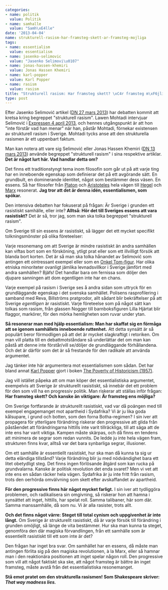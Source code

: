 ```yaml
---
categories:
- name: politik
  value: Politik
- name: samhalle
  value: "Samh\xE4lle"
date: '2013-04-04'
name: strukturell-rasism-har-framsteg-skett-ar-framsteg-mojliga
tags:
- name: essentialism
  value: essentialism
- name: jasenko-selimovic
  value: "Jasenko Selimovi\u0107"
- name: jonas-hassen-khemiri
  value: Jonas Hassen Khemiri
- name: karl-popper
  value: Karl Popper
- name: rasism
  value: rasism
title: "Strukturell rasism: Har framsteg skett? \xC4r framsteg m\xF6jliga?"
type: post
---
```

Efter Jasenko Selimović artikel ([DN 27 mars 2013](http://www.dn.se/kultur-noje/debatt-essa/jonas-min-van)) har debatten kommit att kretsa kring begreppet "strukturell rasism". Lawen Mohtadi intervjuar Selimović i [Expressen 4 april 2013](http://www.expressen.se/kultur/hej-jasenko/), och hennes utgångspunkt är att hon "inte förstår vad han menar" när han, påstår Mohtadi, förnekar existensen av strukturell rasism i Sverige. Mohtadi tycks anse att den strukturella rasismen är ett uppenbart faktum.

Man kan notera att vare sig Selimović eller Jonas Hassen Khemiri ([DN 13 mars 2013](http://www.dn.se/kultur-noje/basta-beatrice-ask)) använde begreppet "strukturell rasism" i sina respektive artiklar. **Det är något lurt här. Vad handlar detta om?**



Det finns ett traditionstyngt tema inom filosofin som går ut på att varje ting har en inneboende egenskap som definierar det på ett avgörande sätt. En grundbult, en dominerande identitet, något som bestämmer dess väsen. En essens. Så har filosofer från [Platon](http://sv.wikipedia.org/wiki/Platon) och [Aristoteles](http://sv.wikipedia.org/wiki/Aristoteles) hela vägen till [Hegel](http://sv.wikipedia.org/wiki/Hegel) och [Marx](http://sv.wikipedia.org/wiki/Marx) resonerat. **Jag tror att det är denna idén, essentialismen, som spökar.**

Den intensiva debatten har fokuserat på frågan: Är Sverige i grunden ett rasistiskt samhälle, eller inte? **Alltså: Hör det till Sveriges essens att vara rasistiskt?** Det är så, tror jag, som man ska tolka begreppet "strukturell rasism".

Om Sverige till sin essens är rasistiskt, så lägger det ett mycket specifikt tolkningsmönster på olika företeelser:

Varje resonemang om att Sverige är mindre rasistiskt än andra samhällen kan viftas bort som en försköning, ytligt prat eller som ett illvilligt försök att blanda bort korten. Det är så man ska tolka hånandet av Selimović som antingen ett ointressant exempel eller som en [Onkel Tom-figur](http://en.wikipedia.org/wiki/Uncle_Tom). Har olika etniska minoriteter ovanligt jämlika levnadsvillkor i Sverige jämfört med andra samhällen? Bjäfs! Det handlar bara om fernissa som döljer den djupare sanningen att dom egentligen inte har en chans.

Varje exempel på rasism i Sverige ses å andra sidan som uttryck för en grundläggande egenskap i det svenska samhället. Polisens rasprofilering i samband med Reva, Billströms pratgrodor, allt sådant blir bekräftelser på att Sverige *egentligen* är rasistiskt. Varje företeelse som på något sätt kan tolkas som rasism, från glassen Nogger till barnboksfiguren Lilla Hjärtat blir flaggor, markörer, för den mörka hemligheten som ruvar under ytan.

**Så resonerar man med hjälp essentialism: Man har skaffat sig en förmåga att se igenom samhällets inneboende ruttenhet.** Att detta synsätt är så populärt beror förmodligen på att det är mycket slagkraftigt i retoriken. Om man vill platta till en debattmotståndare så underlättar det om man kan påstå att denne inte förstår/vill se/döljer de grundläggande förhållandena. Och det är därför som det är så frestande för den radikale att använda argumentet. 

Jag tänker inte här argumentera mot essentialismen som sådan. Det har bland annat [Karl Popper](http://sv.wikipedia.org/wiki/Popper) gjort i boken [The Poverty of Historicism (1957)](http://en.wikipedia.org/wiki/The_Poverty_of_Historicism).

Jag vill istället påpeka att om man köper det essentialistiska argumentet, exempelvis att Sverige är strukturellt rasistiskt, så innebär det ett problem för den som vill ha en progressiv politik. Man riskerar att ställas inför frågan: **Har framsteg skett? Och kanske än viktigare: Är framsteg ens möjliga?**

Om Sverige fortfarande är strukturellt rasistiskt, vad var då poängen med till exempel engagemanget mot apartheid i Sydafrika? Vi är ju lika goda kålsupare, i grund och botten, som den forna Botha-regimen? I sin iver att propagera för ytterligare förändring riskerar den progressive att glida från påståendet att förändringarna hittills inte varit tillräckliga, till att säga att de inte ens har varit viktiga. Kampen måste skärpas, och då finns en tendens att minimera de segrar som redan vunnits. De ledde ju inte hela vägen fram, strukturen finns kvar, alltså var det bara synbarliga segrar, illusioner.

Om ett samhälle är essentiellt rasistiskt, hur ska man då kunna ta sig ur detta eländiga tillstånd? Varje förändring blir ju med nödvändighet bara ett litet obetydligt steg. Det finns ingen förlösande åtgärd som kan rucka på grundvalarna. Kanske är politisk revolution det enda svaret? Men vi vet att inte ens en sådan räcker hela vägen. Sydafrika är ju inte fritt från rasism, trots den oerhörda omvälvning som skett efter avskaffandet av apartheid.

**För den progressive finns här något mycket farligt.** I sin iver att tydliggöra problemen, och radikalisera sin omgivning, så riskerar hon att hamna i synsättet att inget, hittills, har spelat roll. Samma talibaner, här som där. Samma manssamhälle, då som nu. Vi är alla rasister, trots allt.

**Och det finns något värre: Steget till total cynism och uppgivenhet är inte långt.** Om Sverige är strukturellt rasistiskt, då är varje försök till förändring i grunden omöjligt, så länge de vita bestämmer. Hur ska man kunna ta steget, genomföra den där magiska förvandlingen, från ett samhälle som är essentiellt rasistiskt till ett som inte är det?

Den frågan har inget bra svar. Om samhället har en essens, då måste man antingen förlita sig på den magiska revolutionen, à la Marx, eller så hamnar man i den reaktionära positionen att inget spelar någon roll. Den progressive som vill att något faktiskt ska ske, att något framsteg är bättre än inget framsteg, måste avstå från det essentialistiska resonemanget.

**Stå emot pratet om den strukturella rasismen! Som Shakespeare skriver: *That way madness lies.***

